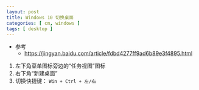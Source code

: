```yaml
---
layout: post
title: Windows 10 切换桌面
categories: [ cm, windows ]
tags: [ desktop ]
---
```


* 参考
  * <https://jingyan.baidu.com/article/fdbd4277ff9ad6b89e3f4895.html>


1. 左下角菜单图标旁边的“任务视图”图标
2. 右下角“新建桌面”
3. 切换快捷键： `Win + Ctrl + 左/右`











